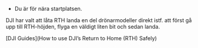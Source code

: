 ﻿* Du är för nära startplatsen. 

DJI har valt att låta RTH landa en del drönarmodeller direkt istf. att först gå upp till RTH-höjden, flyga en väldigt liten bit och sedan landa. 

[DJI Guides](How to use DJI’s Return to Home (RTH) Safely)